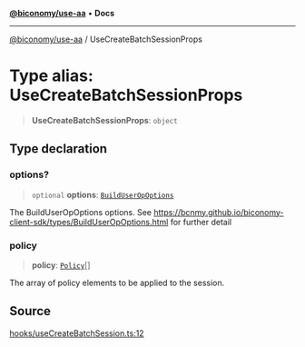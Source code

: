 [**@biconomy/use-aa**](../README.md) • **Docs**

***

[@biconomy/use-aa](../globals.md) / UseCreateBatchSessionProps

# Type alias: UseCreateBatchSessionProps

> **UseCreateBatchSessionProps**: `object`

## Type declaration

### options?

> `optional` **options**: [`BuildUserOpOptions`](BuildUserOpOptions.md)

The BuildUserOpOptions options. See https://bcnmy.github.io/biconomy-client-sdk/types/BuildUserOpOptions.html for further detail

### policy

> **policy**: [`Policy`](Policy.md)[]

The array of policy elements to be applied to the session.

## Source

[hooks/useCreateBatchSession.ts:12](https://github.com/bcnmy/useAA/blob/main/src/hooks/useCreateBatchSession.ts#L12)
